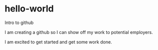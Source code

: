 # hello-world
Intro to github

I am creating a github so I can show off my work to potential employers.

I am excited to get started and get some work done.
